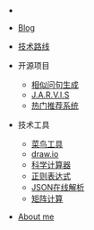 - 

* [Blog](README.md)

* [技术路线](roadmap/README.md)

* 开源项目

  * [相似问句生成]()
  * [J.A.R.V.I.S]()
  * [热门推荐系统]()

* 技术工具

  * [菜鸟工具](https://c.runoob.com/)
  * [draw.io](https://app.diagrams.net/)
  * [科学计算器](https://www.symbolab.com/)
  * [正则表达式](https://regex101.com/)
  * [JSON在线解析](https://c.runoob.com/front-end/53/)
  * [矩阵计算](https://matrixcalc.org/zh/)

* [About me](resume/bst_resume.md)

  

